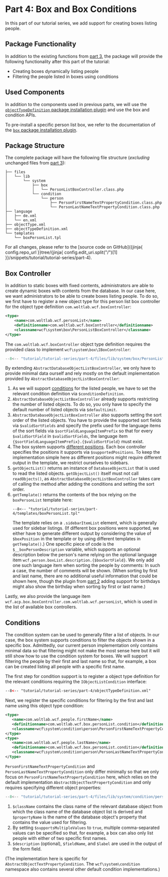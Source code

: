 # Part 4: Box and Box Conditions

In this part of our tutorial series, we add support for creating boxes listing people.

## Package Functionality

In addition to the existing functions from [part 3](part_3.md), the package will provide the following functionality after this part of the tutorial:

- Creating boxes dynamically listing people
- Filtering the people listed in boxes using conditions

## Used Components

In addition to the components used in previous parts, we will use the [`objectTypeDefinition` package installation plugin](../../package/pip/object-type-definition.md) and use the box and condition APIs.

To pre-install a specific person list box, we refer to the documentation of the [`box` package installation plugin](../../package/pip/box.md).


## Package Structure

The complete package will have the following file structure (_excluding_ unchanged files from [part 3](part_3.md)):

```
├── files
│   └── lib
│       └── system
│           ├── box
│           │   └── PersonListBoxController.class.php
│           └── condition
│               └── person
│                   ├── PersonFirstNameTextPropertyCondition.class.php
│                   └── PersonLastNameTextPropertyCondition.class.php
├── language
│   ├── de.xml
│   └── en.xml
├── objectType.xml
├── objectTypeDefinition.xml
└── templates
    └── boxPersonList.tpl
```

For all changes, please refer to the [source code on GitHub]({jinja{ config.repo_url }}tree/{jinja{ config.edit_uri.split("/")[1] }}/snippets/tutorial/tutorial-series/part-4).


## Box Controller

In addition to static boxes with fixed contents, administrators are able to create dynamic boxes with contents from the database.
In our case here, we want administrators to be able to create boxes listing people.
To do so, we first have to register a new object type for this person list box controller for the object type definition `com.woltlab.wcf.boxController`:

```xml
<type>
	<name>com.woltlab.wcf.personList</name>
	<definitionname>com.woltlab.wcf.boxController</definitionname>
	<classname>wcf\system\box\PersonListBoxController</classname>
</type>
```

The `com.woltlab.wcf.boxController` object type definition requires the provided class to implement `wcf\system\box\IBoxController`:

```php
--8<-- "tutorial/tutorial-series/part-4/files/lib/system/box/PersonListBoxController.class.php"
```

By extending `AbstractDatabaseObjectListBoxController`, we only have to provide minimal data ourself and rely mostly on the default implementation provided by `AbstractDatabaseObjectListBoxController`:

1. As we will support [conditions](#conditions) for the listed people, we have to set the relevant condition definition via `$conditionDefinition`.
2. `AbstractDatabaseObjectListBoxController` already supports restricting the number of listed objects.
   To do so, you only have to specify the default number of listed objects via `$defaultLimit`.
3. `AbstractDatabaseObjectListBoxController` also supports setting the sort order of the listed objects.
   You have to provide the supported sort fields via `$validSortFields` and specify the prefix used for the language items of the sort fields via `$sortFieldLanguageItemPrefix` so that for every `$validSortField` in `$validSortFields`, the language item `{$sortFieldLanguageItemPrefix}.{$validSortField}` must exist.
4. The box system supports [different positions](../../package/pip/box.md#position).
   Each box controller specifies the positions it supports via `$supportedPositions`.
   To keep the implementation simple here as different positions might require different output in the template, we restrict ourselves to sidebars.
5. `getObjectList()` returns an instance of `DatabaseObjectList` that is used to read the listed objects.
   `getObjectList()` itself must not call `readObjects()`, as `AbstractDatabaseObjectListBoxController` takes care of calling the method after adding the conditions and setting the sort order.
6. `getTemplate()` returns the contents of the box relying on the `boxPersonList` template here:
   ```smarty
   --8<-- "tutorial/tutorial-series/part-4/templates/boxPersonList.tpl"
   ```
   The template relies on a `.sidebarItemList` element, which is generally used for sidebar listings.
   (If different box positions were supported, we either have to generate different output by considering the value of `$boxPosition` in the template or by using different templates in `getTemplate()`.)
   One specific piece of code is the `$__boxPersonDescription` variable, which supports an optional description below the person's name relying on the optional language item `wcf.person.boxList.description.{$boxSortField}`.
   We only add one such language item when sorting the people by comments:
   In such a case, the number of comments will be shown.
   (When sorting by first and last name, there are no additional useful information that could be shown here, though the plugin from [part 2](part_2.md) adding support for birthdays might also show the birthday when sorting by first or last name.)
   
Lastly, we also provide the language item `wcf.acp.box.boxController.com.woltlab.wcf.personList`, which is used in the list of available box controllers.


## Conditions

The condition system can be used to generally filter a list of objects.
In our case, the box system supports conditions to filter the objects shown in a specific box.
Admittedly, our current person implementation only contains minimal data so that filtering might not make the most sense here but it will still show how to use the condition system for boxes.
We will support filtering the people by their first and last name so that, for example, a box can be created listing all people with a specific first name.

The first step for condition support is to register a object type definition for the relevant conditions requiring the `IObjectListCondition` interface:

```xml
--8<-- "tutorial/tutorial-series/part-4/objectTypeDefinition.xml"
```

Next, we register the specific conditions for filtering by the first and last name using this object type condition:

```xml
<type>
   <name>com.woltlab.wcf.people.firstName</name>
   <definitionname>com.woltlab.wcf.box.personList.condition</definitionname>
   <classname>wcf\system\condition\person\PersonFirstNameTextPropertyCondition</classname>
</type>
<type>
   <name>com.woltlab.wcf.people.lastName</name>
   <definitionname>com.woltlab.wcf.box.personList.condition</definitionname>
   <classname>wcf\system\condition\person\PersonLastNameTextPropertyCondition</classname>
</type>
```

`PersonFirstNameTextPropertyCondition` and `PersonLastNameTextPropertyCondition` only differ minimally so that we only focus on `PersonFirstNameTextPropertyCondition` here, which relies on the default implementation `AbstractObjectTextPropertyCondition` and only requires specifying different object properties:

```php
--8<-- "tutorial/tutorial-series/part-4/files/lib/system/condition/person/PersonFirstNameTextPropertyCondition.class.php"
```

1. `$className` contains the class name of the relevant database object from which the class name of the database object list is derived and `$propertyName` is the name of the database object's property that contains the value used for filtering.
1. By setting `$supportsMultipleValues` to `true`, multiple comma-separated values can be specified so that, for example, a box can also only list people with either of two specific first names.
1. `$description` (optional), `$fieldName`, and `$label` are used in the output of the form field.

(The implementation here is specific for `AbstractObjectTextPropertyCondition`.
The `wcf\system\condition` namespace also contains several other default condition implementations.)
